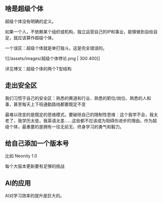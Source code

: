 ## 啥是超级个体

超级个体没有明确的定义。

如果一个人，不依赖某个组织或机构，独立运营自己的IP和事业，能够做到自给自足，就应该算作超级个体。

一个误区：超级个体就是单打独斗。这是完全错误的。

![[/assets/images/超级个体悖论.png | 300 400]]

详见博文：超级个体的两个T型结构

## 走出安全区

我们习惯于自己的安全区：熟悉的赛道和行业、熟悉的职位/岗位、熟悉的人和事，甚至每天上下班通勤路线都要既定不变

最难以改变的是既定的思维模式。要破除自己的限制性思维：这个我学不会，我太老了，我学历太低，我英语太差……这些都不应该成为阻碍你进步的理由。作为超级个体，最重要的是拥有一往无前无、终身学习的勇气和毅力。

## 给自己添加一个版本号

比如 Neonity 1.0

每个大版本更新要有足够的挑战

## AI的应用

AI对学习效率的提升是巨大的。